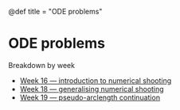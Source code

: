 @def title = "ODE problems"

# ODE problems

Breakdown by week

* [Week 16 &mdash; introduction to numerical shooting](shooting-introduction)
* [Week 18 &mdash; generalising numerical shooting](shooting-general)
* [Week 19 &mdash; pseudo-arclength continuation](continuation)
